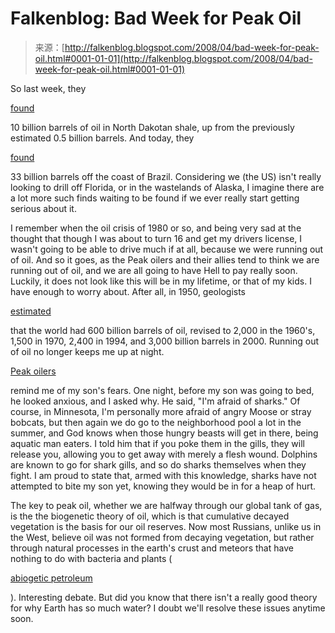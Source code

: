 <!--yml
category: 未分类
date: 2024-05-12 23:23:38
-->

# Falkenblog: Bad Week for Peak Oil

> 来源：[http://falkenblog.blogspot.com/2008/04/bad-week-for-peak-oil.html#0001-01-01](http://falkenblog.blogspot.com/2008/04/bad-week-for-peak-oil.html#0001-01-01)

So last week, they

[found](http://www.foxnews.com/story/0,2933,349728,00.html)

10 billion barrels of oil in North Dakotan shale, up from the previously estimated 0.5 billion barrels. And today, they

[found](http://tvnz.co.nz/view/page/536641/1710862)

33 billion barrels off the coast of Brazil. Considering we (the US) isn't really looking to drill off Florida, or in the wastelands of Alaska, I imagine there are a lot more such finds waiting to be found if we ever really start getting serious about it.

I remember when the oil crisis of 1980 or so, and being very sad at the thought that though I was about to turn 16 and get my drivers license, I wasn't going to be able to drive much if at all, because we were running out of oil. And so it goes, as the Peak oilers and their allies tend to think we are running out of oil, and we are all going to have Hell to pay really soon. Luckily, it does not look like this will be in my lifetime, or that of my kids. I have enough to worry about. After all, in 1950, geologists

[estimated](http://en.wikipedia.org/wiki/Peak_Oil#Abiogenesis)

that the world had 600 billion barrels of oil, revised to 2,000 in the 1960's, 1,500 in 1970, 2,400 in 1994, and 3,000 billion barrels in 2000\. Running out of oil no longer keeps me up at night.

[Peak oilers](http://www.peakoil.org/)

remind me of my son's fears. One night, before my son was going to bed, he looked anxious, and I asked why. He said, "I'm afraid of sharks." Of course, in Minnesota, I'm personally more afraid of angry Moose or stray bobcats, but then again we do go to the neighborhood pool a lot in the summer, and God knows when those hungry beasts will get in there, being aquatic man eaters. I told him that if you poke them in the gills, they will release you, allowing you to get away with merely a flesh wound. Dolphins are known to go for shark gills, and so do sharks themselves when they fight. I am proud to state that, armed with this knowledge, sharks have not attempted to bite my son yet, knowing they would be in for a heap of hurt.

The key to peak oil, whether we are halfway through our global tank of gas, is the the biogenetic theory of oil, which is that cumulative decayed vegetation is the basis for our oil reserves. Now most Russians, unlike us in the West, believe oil was not formed from decaying vegetation, but rather through natural processes in the earth's crust and meteors that have nothing to do with bacteria and plants (

[abiogetic petroleum](http://en.wikipedia.org/wiki/Abiogenic_petroleum_origin)

). Interesting debate. But did you know that there isn't a really good theory for why Earth has so much water? I doubt we'll resolve these issues anytime soon.